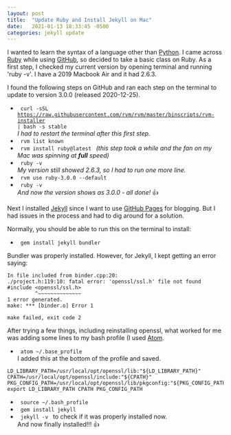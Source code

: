 ```yaml
---
layout: post
title:  "Update Ruby and Install Jekyll on Mac"
date:   2021-01-13 18:33:45 -0500
categories: jekyll update
---
```

I wanted to learn the syntax of a language other than [Python][python]. I came across [Ruby][ruby] while using [GitHub][github],
so decided to take a basic class on Ruby. As a first step, I checked my current version by opening terminal and running 'ruby -v'.
I have a 2019 Macbook Air and it had 2.6.3.  

I found the following steps on GitHub and ran each step on the terminal to update to version 3.0.0 (released 2020-12-25).  

* <code> curl -sSL https://raw.githubusercontent.com/rvm/rvm/master/binscripts/rvm-installer | bash -s stable </code>  
_I had to restart the terminal after this first step._  
* <code> rvm list known </code>  
* <code> rvm install ruby@latest </code> _(this step took a while and the fan on my Mac was spinning at **full** speed)_  
* <code> ruby -v </code>  
_My version still showed 2.6.3, so I had to run one more line._  
* <code> rvm use ruby-3.0.0 --default </code>  
* <code> ruby -v </code>  
_And now the version shows as 3.0.0 - all done!_ :+1:  


Next I installed [Jekyll][jekyll-gh] since I want to use [GitHub Pages][github-pages] for blogging.
But I had issues in the process and had to dig around for a solution.  

Normally, you should be able to run this on the terminal to install:  
* <code> gem install jekyll bundler </code>  

Bundler was properly installed. However, for Jekyll, I kept getting an error saying:  
```shell
In file included from binder.cpp:20:
./project.h:119:10: fatal error: 'openssl/ssl.h' file not found
#include <openssl/ssl.h>
         ^~~~~~~~~~~~~~~
1 error generated.
make: *** [binder.o] Error 1

make failed, exit code 2
```

After trying a few things, including reinstalling openssl, what worked for me was adding some lines to my bash profile (I used [Atom][atom].  
* <code> atom ~/.base_profile </code>  
I added this at the bottom of the profile and saved.  
```shell
LD_LIBRARY_PATH=/usr/local/opt/openssl/lib:"${LD_LIBRARY_PATH}"  
CPATH=/usr/local/opt/openssl/include:"${CPATH}"  
PKG_CONFIG_PATH=/usr/local/opt/openssl/lib/pkgconfig:"${PKG_CONFIG_PATH}"  
export LD_LIBRARY_PATH CPATH PKG_CONFIG_PATH
```  
* <code> source ~/.bash_profile </code>  
* <code> gem install jekyll </code>  
* <code> jekyll -v </code> to check if it was properly installed now.  
And now finally installed!!! :+1:

[python]:https://www.python.org/
[ruby]: https://www.ruby-lang.org/en/
[github]: https://github.com
[jekyll-gh]: https://github.com/jekyll/jekyll
[github-pages]: https://pages.github.com/
[atom]: https://atom.io/
